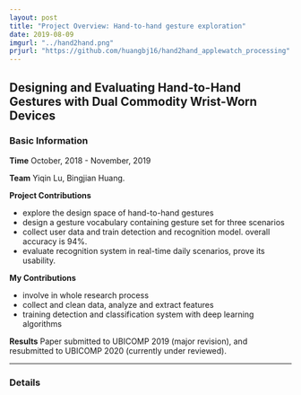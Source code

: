```yaml
---
layout: post
title: "Project Overview: Hand-to-hand gesture exploration"
date: 2019-08-09
imgurl: "../hand2hand.png"
prjurl: "https://github.com/huangbj16/hand2hand_applewatch_processing"
---
```


## Designing and Evaluating Hand-to-Hand Gestures with Dual Commodity Wrist-Worn Devices

### Basic Information

**Time**
October, 2018 - November, 2019

**Team**
Yiqin Lu, Bingjian Huang.

**Project Contributions**
- explore the design space of hand-to-hand gestures 
- design a gesture vocabulary containing gesture set for three scenarios 
- collect user data and train detection and recognition model. overall accuracy is 94%.
- evaluate recognition system in real-time daily scenarios, prove its usability.

**My Contributions**
- involve in whole research process 
- collect and clean data, analyze and extract features
- training detection and classification system with deep learning algorithms

**Results**
Paper submitted to UBICOMP 2019 (major revision), and resubmitted to UBICOMP 2020 (currently under reviewed).

---

### Details




